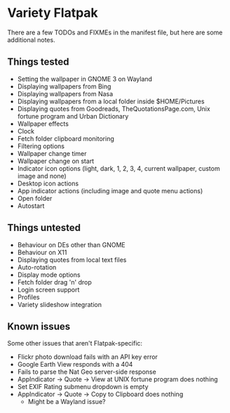 # Variety Flatpak

There are a few TODOs and FIXMEs in the manifest file, but here are some additional notes.

## Things tested

- Setting the wallpaper in GNOME 3 on Wayland
- Displaying wallpapers from Bing
- Displaying wallpapers from Nasa
- Displaying wallpapers from a local folder inside $HOME/Pictures
- Displaying quotes from Goodreads, TheQuotationsPage.com, Unix fortune program and Urban Dictionary
- Wallpaper effects
- Clock
- Fetch folder clipboard monitoring
- Filtering options
- Wallpaper change timer
- Wallpaper change on start
- Indicator icon options (light, dark, 1, 2, 3, 4, current wallpaper, custom image and none)
- Desktop icon actions
- App indicator actions (including image and quote menu actions)
- Open folder
- Autostart

## Things untested

- Behaviour on DEs other than GNOME
- Behaviour on X11
- Displaying quotes from local text files
- Auto-rotation
- Display mode options
- Fetch folder drag 'n' drop
- Login screen support
- Profiles
- Variety slideshow integration

## Known issues

Some other issues that aren't Flatpak-specific:

- Flickr photo download fails with an API key error
- Google Earth View responds with a 404
- Fails to parse the Nat Geo server-side response
- AppIndicator -> Quote -> View at UNIX fortune program does nothing
- Set EXIF Rating submenu dropdown is empty
- AppIndicator -> Quote -> Copy to Clipboard does nothing
    - Might be a Wayland issue?
